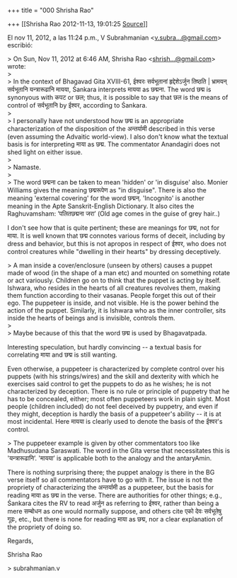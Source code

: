 +++
title = "000 Shrisha Rao"

+++
[[Shrisha Rao	2012-11-13, 19:01:25 [Source](https://groups.google.com/g/bvparishat/c/uuQ0qqT6buI)]]



El nov 11, 2012, a las 11:24 p.m., V Subrahmanian \<[v.subra...@gmail.com]()\> escribió:  
  
\> On Sun, Nov 11, 2012 at 6:46 AM, Shrisha Rao \<[shrish...@gmail.com]()\> wrote:  
\>  
\> In the context of Bhagavad Gita XVIII-61, ईश्वरः सर्वभूतानां हृद्देशेऽर्जुन तिष्ठति \| भ्रामयन् सर्वभूतानि यन्त्रारूढानि मायया, Śankara interprets मायया as छद्मना. The word छद्म is synonyous with कपट or छल; thus, it is possible to say that छल is the means of control of सर्वभूतानि by ईश्वर, according to Śankara.  
\>  
\> I personally have not understood how छद्म is an appropriate characterization of the disposition of the अन्तर्यामी described in this verse (even assuming the Advaitic world-view). I also don't know what the textual basis is for interpreting माया as छद्म. The commentator Anandagiri does not shed light on either issue.  
\>  
\> Namaste.  
\>  
\> The word छद्मना can be taken to mean 'hidden' or 'in disguise' also. Monier Williams gives the meaning छद्मरूपेण as "in disguise". There is also the meaning 'external covering' for the word छद्मन्. 'Incognito' is another meaning in the Apte Sanskrit-English Dictionary. It also cites the Raghuvamsham: ’पलितछद्मना जरा’ (Old age comes in the guise of grey hair..)  
  
I don't see how that is quite pertinent; these are meanings for छद्म, not for माया. It is well known that छद्म connotes various forms of deceit, including by dress and behavior, but this is not apropos in respect of ईश्वर, who does not control creatures while "dwelling in their hearts" by dressing deceptively.  
  
\> A man inside a cover/enclosure (unseen by others) causes a puppet made of wood (in the shape of a man etc) and mounted on something rotate or act variously. Children go on to think that the puppet is acting by itself. Ishwara, who resides in the hearts of all creatures revolves them, making them function according to their vasanas. People forget this out of their ego. The puppeteer is inside, and not visible. He is the power behind the action of the puppet. Similarly, it is Ishwara who as the inner controller, sits inside the hearts of beings and is invisible, controls them.  
\>  
\> Maybe because of this that the word छद्म is used by Bhagavatpada.  
  
Interesting speculation, but hardly convincing -- a textual basis for correlating माया and छद्म is still wanting.  
  
Even otherwise, a puppeteer is characterized by complete control over his puppets (with his strings/wires) and the skill and dexterity with which he exercises said control to get the puppets to do as he wishes; he is not characterized by deception. There is no rule or principle of puppetry that he has to be concealed, either; most often puppeteers work in plain sight. Most people (children included) do not feel deceived by puppetry, and even if they might, deception is hardly the basis of a puppeteer's ability -- it is at most incidental. Here मायया is clearly used to denote the basis of the ईश्वर's control.  
  
\> The puppeteer example is given by other commentators too like Madhusudana Saraswati. The word in the Gita verse that necessitates this is 'यन्त्रारूढानि’. 'मायया’ is applicable both to the analogy and the antaryAmin.  
  
There is nothing surprising there; the puppet analogy is there in the BG verse itself so all commentators have to go with it. The issue is not the propriety of characterizing the अन्तर्यामी as a puppeteer, but the basis for reading माया as छद्म in the verse. There are authorities for other things; e.g., Śankara cites the RV to read अर्जुन as referring to ईश्वर, rather than being a mere सम्बोधन as one would normally suppose, and others cite एको देवः सर्वभूतेषु गूढः, etc., but there is none for reading माया as छद्म, nor a clear explanation of the propriety of doing so.  
  
Regards,  
  
Shrisha Rao  
  
\> subrahmanian.v  
  

